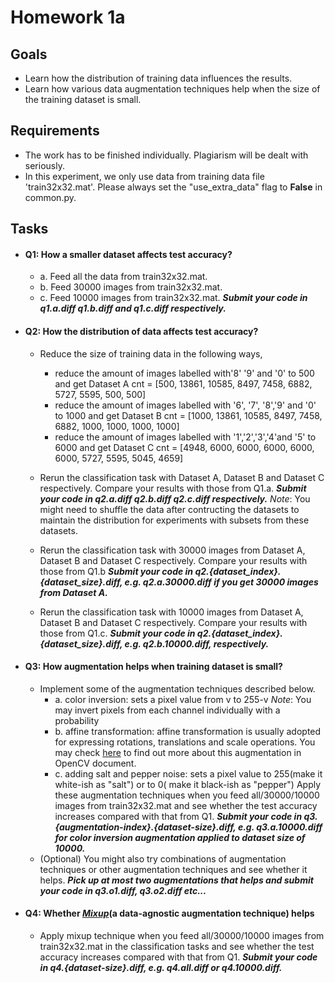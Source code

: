 # Homework 1a
## Goals
- Learn how the distribution of training data influences the results.
- Learn how various data augmentation techniques help when the size of the training dataset is small.

## Requirements
- The work has to be finished individually. Plagiarism will be dealt with seriously.
- In this experiment, we only use data from training data file 'train32x32.mat'. Please always set the "use_extra_data" flag to **False** in common.py.

## Tasks
- #### Q1: How a smaller dataset affects test accuracy?
  - a. Feed all the data from train32x32.mat.
  - b. Feed 30000 images from train32x32.mat.
  - c. Feed 10000 images from train32x32.mat.
  **_Submit your code in q1.a.diff q1.b.diff and q1.c.diff respectively._**
   
- #### Q2: How the distribution of data affects test accuracy?
   - Reduce the size of training data in the following ways, 
     - reduce the amount of images labelled with'8' '9' and '0' to 500 and get Dataset A
       cnt = [500, 13861, 10585, 8497, 7458, 6882, 5727, 5595, 500, 500]
     - reduce the amount of images labelled with '6', '7', '8','9' and '0' to 1000 and get Dataset B
       cnt = [1000, 13861, 10585, 8497, 7458, 6882, 1000, 1000, 1000, 1000]
     - reduce the amount of images labelled with '1','2','3','4'and '5' to 6000 and get Dataset C
       cnt = [4948, 6000, 6000, 6000, 6000, 6000, 5727, 5595, 5045, 4659]

  - Rerun the classification task with Dataset A, Dataset B and Dataset C respectively. Compare your results with those from Q1.a.
     **_Submit your code in q2.a.diff q2.b.diff q2.c.diff respectively._**
     _Note_: You might need to shuffle the data after contructing the datasets to maintain the distribution for experiments with subsets from these datasets.
  - Rerun the classification task with 30000 images from Dataset A,  Dataset B and Dataset C respectively. Compare your results with those from Q1.b
     **_Submit your code in q2.{dataset_index}.{dataset_size}.diff, e.g. q2.a.30000.diff if you get 30000 images from Dataset A._**
  - Rerun the classification task with 10000 images from Dataset A,  Dataset B and Dataset C respectively. Compare your results with those from Q1.c.
     **_Submit your code in q2.{dataset_index}.{dataset_size}.diff, e.g. q2.b.10000.diff, respectively._**
- #### Q3: How augmentation helps when training dataset is small?
   - Implement some of the augmentation techniques described below.
      * a. color inversion: sets a pixel value from v to 255-v 
        _Note_: You may invert pixels from each channel individually with a probability
      * b. affine transformation: affine transformation is usually adopted for expressing rotations, translations and scale operations.  You may check [here](https://docs.opencv.org/2.4.13.7/doc/tutorials/imgproc/imgtrans/warp_affine/warp_affine.html) to find out more about this augmentation in OpenCV document.
      * c. adding salt and pepper noise: sets a pixel value to 255(make it white-ish as "salt") or to 0( make it black-ish as "pepper")
      Apply these augmentation techniques when you feed all/30000/10000 images from train32x32.mat and see whether the test accuracy increases compared with that from Q1.
      **_Submit your code in q3.{augmentation-index}.{dataset-size}.diff, e.g. q3.a.10000.diff for color inversion augmentation applied to dataset size of 10000._**
  - (Optional) You might also try combinations of augmentation techniques or other augmentation techniques and see whether it helps.
      **_Pick up at most two augmentations that helps and submit your code in q3.o1.diff, q3.o2.diff etc..._**

- #### Q4: Whether [_Mixup_]((https://arxiv.org/abs/1710.09412))(a data-agnostic augmentation technique) helps
    - Apply mixup technique when you feed all/30000/10000 images from train32x32.mat in the classification tasks and see whether the test accuracy increases compared with that from Q1.
      **_Submit your code in q4.{dataset-size}.diff, e.g. q4.all.diff or q4.10000.diff._**
